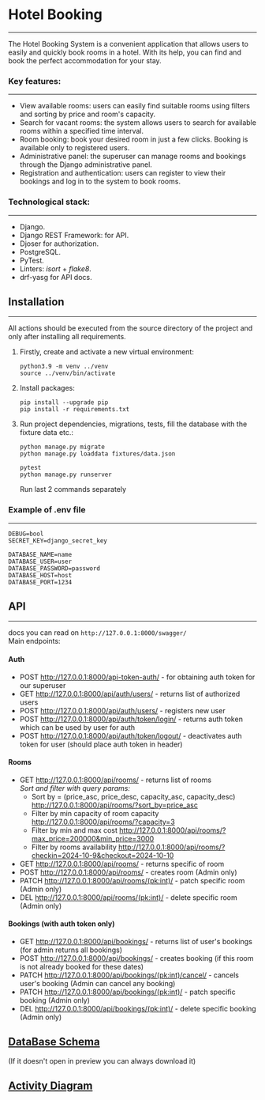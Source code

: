 # Hotel Booking
---
The Hotel Booking System is a convenient application that allows users to easily and quickly book rooms in a hotel. With its help, you can find and book the perfect accommodation for your stay.

### Key features:

---
- View available rooms: users can easily find suitable rooms using filters and sorting by price and room's capacity.
- Search for vacant rooms: the system allows users to search for available rooms within a specified time interval.
- Room booking: book your desired room in just a few clicks. Booking is available only to registered users.
- Administrative panel: the superuser can manage rooms and bookings through the Django administrative panel.
- Registration and authentication: users can register to view their bookings and log in to the system to book rooms.


### Technological stack:

---
- Django.
- Django REST Framework: for API.
- Djoser for authorization.
- PostgreSQL.
- PyTest.
- Linters: _isort_ + _flake8_.
- drf-yasg for API docs.

## Installation

---
All actions should be executed from the source directory of the project and only after installing all requirements.
1. Firstly, create and activate a new virtual environment:
   ```
   python3.9 -m venv ../venv
   source ../venv/bin/activate
   ```
2. Install packages:
   ```
   pip install --upgrade pip
   pip install -r requirements.txt
   ```
3. Run project dependencies, migrations, tests, fill the database with the fixture data etc.:
   ```
   python manage.py migrate
   python manage.py loaddata fixtures/data.json
   
   pytest
   python manage.py runserver 
   ```
   Run last 2 commands separately 

### Example of .env file

---
```text
DEBUG=bool
SECRET_KEY=django_secret_key

DATABASE_NAME=name
DATABASE_USER=user
DATABASE_PASSWORD=password
DATABASE_HOST=host
DATABASE_PORT=1234

```


## API

---

docs you can read on `http://127.0.0.1:8000/swagger/` <br>
Main endpoints: <br>
#### Auth
- POST http://127.0.0.1:8000/api-token-auth/  - for obtaining auth token for our superuser
- GET http://127.0.0.1:8000/api/auth/users/ - returns list of authorized users
- POST http://127.0.0.1:8000/api/auth/users/ - registers new user
- POST http://127.0.0.1:8000/api/auth/token/login/ - returns auth token which can be used by user for auth
- POST http://127.0.0.1:8000/api/auth/token/logout/ - deactivates auth token for user (should place auth token in header)
#### Rooms
- GET http://127.0.0.1:8000/api/rooms/ - returns list of rooms <br>
*Sort and filter with query params:*
  - Sort by = (price_asc, price_desc, capacity_asc, capacity_desc) http://127.0.0.1:8000/api/rooms/?sort_by=price_asc
  - Filter by min capacity of room capacity http://127.0.0.1:8000/api/rooms/?capacity=3
  - Filter by min and max cost http://127.0.0.1:8000/api/rooms/?max_price=200000&min_price=3000
  - Filter by rooms availability http://127.0.0.1:8000/api/rooms/?checkin=2024-10-9&checkout=2024-10-10
- GET http://127.0.0.1:8000/api/rooms/ - returns specific of room
- POST http://127.0.0.1:8000/api/rooms/ - creates room (Admin only)
- PATCH http://127.0.0.1:8000/api/rooms/(pk:int)/ - patch specific room (Admin only)
- DEL http://127.0.0.1:8000/api/rooms/(pk:int)/ - delete specific room (Admin only)
#### Bookings (with auth token only)
- GET http://127.0.0.1:8000/api/bookings/ - returns list of user's bookings (for admin returns all bookings)
- POST http://127.0.0.1:8000/api/bookings/ - creates booking (if this room is not already booked for these dates)
- PATCH http://127.0.0.1:8000/api/bookings/(pk:int)/cancel/ - cancels user's booking (Admin can cancel any booking)
- PATCH http://127.0.0.1:8000/api/bookings/(pk:int)/ - patch specific booking (Admin only)
- DEL http://127.0.0.1:8000/api/bookings/(pk:int)/ - delete specific booking (Admin only)



## [DataBase Schema](https://github.com/TkachNekit/hotel-booking/blob/master/images/Hotel%20booking%20database.pdf)
(If it doesn't open in preview you can always download it)
## [Activity Diagram](https://github.com/TkachNekit/hotel-booking/blob/master/images/Hotel%20Booking%2C%20activity%20diagram.png)